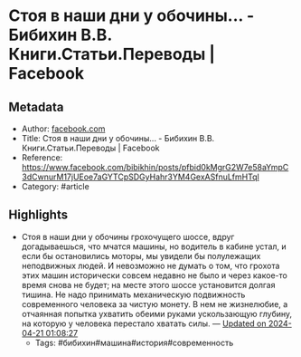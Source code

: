 # Стоя в наши дни у обочины... - Бибихин В.В. Книги.Статьи.Переводы | Facebook

## Metadata
- Author: [facebook.com]()
- Title: Стоя в наши дни у обочины... - Бибихин В.В. Книги.Статьи.Переводы | Facebook
- Reference: https://www.facebook.com/bibikhin/posts/pfbid0kMgrG2W7e58aYmpC3dCwnurM17jUEoe7aGYTCpSDGyHahr3YM4GexASfnuLfmHTql
- Category: #article

## Highlights
- Стоя в наши дни у обочины грохочущего шоссе, вдруг догадываешься, что мчатся машины, но водитель в кабине устал, и если бы остановились моторы, мы увидели бы полулежащих неподвижных людей. И невозможно не думать о том, что грохота этих машин исторически совсем недавно не было и через какое-то время снова не будет; на месте этого шоссе установится долгая тишина. Не надо принимать механическую подвижность современного человека за чистую монету. В нем не жизнелюбие, а отчаянная попытка ухватить обеими руками ускользающую глубину, на которую у человека перестало хватать силы. — [Updated on 2024-04-21 01:08:27](https://hyp.is/g5zmEP9iEe67B5sQAEn6OQ/www.facebook.com/bibikhin/posts/pfbid0kMgrG2W7e58aYmpC3dCwnurM17jUEoe7aGYTCpSDGyHahr3YM4GexASfnuLfmHTql)
   - Tags: #бибихин#машина#история#современность
